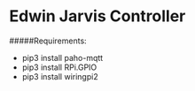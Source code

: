 # **Edwin Jarvis Controller**

#####Requirements:
- pip3 install paho-mqtt
- pip3 install RPi.GPIO
- pip3 install wiringpi2
